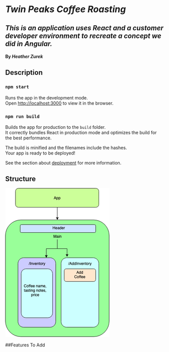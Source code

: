 # _Twin Peaks Coffee Roasting_

## _This is an application uses React and a customer developer environment to recreate a concept we did in Angular._

#### By _**Heather Zurek**_

## Description


### `npm start`

Runs the app in the development mode.<br>
Open [http://localhost:3000](http://localhost:3000) to view it in the browser.

### `npm run build`

Builds the app for production to the `build` folder.<br>
It correctly bundles React in production mode and optimizes the build for the best performance.

The build is minified and the filenames include the hashes.<br>
Your app is ready to be deployed!

See the section about [deployment](https://facebook.github.io/create-react-app/docs/deployment) for more information.

## Structure
![component structure](/src/assets/images/componentstructure.png)

##Features To Add
